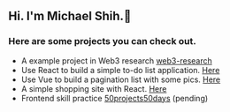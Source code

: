 ## Hi. I'm Michael Shih.👋

### Here are some projects you can check out.

+ A example project in Web3 research [web3-research](https://github.com/Michael0423/web3-research)
+ Use React to build a simple to-do list application. [Here](https://michael0423.github.io/react-to-do-list/)
+ Use Vue to build a pagination list with some pics. [Here](https://michael0423.github.io/pokedex/)
+ A simple shopping site with React. [Here](https://michael0423.github.io/pinkoi-project/)
+ Frontend skill practice [50projects50days](https://michael0423.github.io/50projects50days/) (pending)

<!-- ![user's github stats](https://github-readme-stats.vercel.app/api?username=Michael0423&theme=vue-dark)

![trophy](https://github-profile-trophy.vercel.app/?username=Michael0423)

![Top Langs](https://github-readme-stats.vercel.app/api/top-langs/?username=Michael0423) -->

<!--
**Michael0423/Michael0423** is a ✨ _special_ ✨ repository because its `README.md` (this file) appears on your GitHub profile.

Here are some ideas to get you started:

- 🔭 I’m currently working on ...
- 🌱 I’m currently learning ...
- 👯 I’m looking to collaborate on ...
- 🤔 I’m looking for help with ...
- 💬 Ask me about ...
- 📫 How to reach me: ...
- 😄 Pronouns: ...
- ⚡ Fun fact: ...
-->
